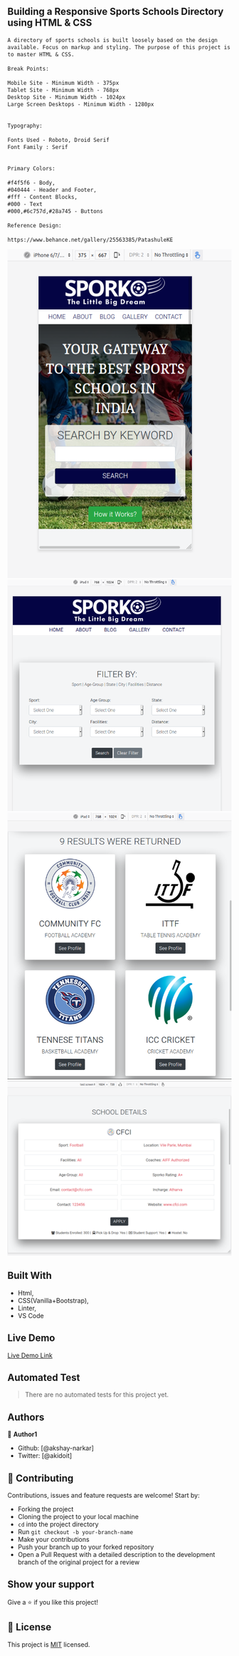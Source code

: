 ## Building a Responsive Sports Schools Directory using HTML & CSS

    A directory of sports schools is built loosely based on the design available. Focus on markup and styling. The purpose of this project is to master HTML & CSS.

    Break Points:

    Mobile Site - Minimum Width - 375px
    Tablet Site - Minimum Width - 768px
    Desktop Site - Minimum Width - 1024px
    Large Screen Desktops - Minimum Width - 1280px


    Typography:

    Fonts Used - Roboto, Droid Serif
    Font Family : Serif


    Primary Colors:

    #f4f5f6 - Body,
    #040444 - Header and Footer,
    #fff - Content Blocks,
    #000 - Text
    #000,#6c757d,#28a745 - Buttons

    Reference Design:

    https://www.behance.net/gallery/25563385/PatashuleKE

![Screenshot](assets/mobilesite.png "Screenshot of Mobile First Homepage")
<br>
![Screenshot](assets/tablet.png "Screenshot of Search Page in Tablet")
<br>
![Screenshot](assets/tablet-results.png "Screenshot of Results Page in Tablet")
<br>
![Screenshot](assets/desktop-school.png "Screenshot of School Detail on Desktop")
<br>

## Built With

- Html,
- CSS(Vanilla+Bootstrap),
- Linter,
- VS Code

## Live Demo

[Live Demo Link](https://raw.githack.com/akshay-narkar/Directory-Capstone-Project/development/index.html)

## Automated Test

> There are no automated tests for this project yet.

## Authors

👤 **Author1**

- Github: [@akshay-narkar]
- Twitter: [@akidoit]

## 🤝 Contributing

Contributions, issues and feature requests are welcome! Start by:

- Forking the project
- Cloning the project to your local machine
- `cd` into the project directory
- Run `git checkout -b your-branch-name`
- Make your contributions
- Push your branch up to your forked repository
- Open a Pull Request with a detailed description to the development branch of the original project for a review

## Show your support

Give a :star: if you like this project!

## 📝 License

This project is [MIT](https://opensource.org/licenses/MIT) licensed.
